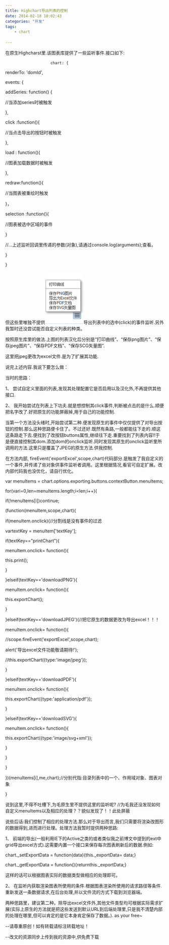 ```yaml
---
title: Highchart导出列表的控制
date: 2014-02-18 18:02:43
categories: "开发"
tags:
	- chart

---
```


在原生Highcharst里.该图表库提供了一些监听事件.接口如下:

``````````
                    chart: {
``````````

renderTo: 'domId',

events: \{

addSeries: function() \{

//当添加series时被触发

\},

click :function()\{

//当点击导出的按钮时被触发

\},

load : function()\{

//图表加载数据时被触发

\},

redraw:function()\{

//当图表被重绘时触发

\}，

selection :function()\{

//图表被选中区域的事件

\}

//…上述监听回调里传递的参数(对象),请通过console.log(arguments);查看。

\}

\}

但这些里唯独不提供![ZRMV-JRIJ-YVZZ.jpg][]导出列表中的选中(click)的事件监听.另外我暂时还没尝试能否自定义列表的种类。

按照原生库里的做法.上图的列表汉化后分别是“打印曲线”、“保存png图片”、“保存jpeg图片”、“保存PDF文档”、“保存SCG矢量图”.

这里把jpeg更改为excel文件.是为了扩展其功能.

说完上述内容.我说下要怎么做：

当时的思路：

1、 尝试自定义里面的列表,发现其处理配置它是否启用以及汉化外,不再提供其他接口.

2、 我开始尝试在列表上下功夫.就是想控制其click事件,判断被点击的是什么.顺便把名字改了.好把原生的功能屏蔽掉,用于自己的功能控制.

当第一个方法没头绪时,开始尝试第二种.便发现原生的事件中仅仅提供了对导出按钮的控制.那么这种思路便卡住了。不过还好.既然有条路,一般都能往下走的.顺这这条路走下去.便找到了改按钮buttons属性,继续往下走.重要找到了列表内容!!于是便直接控制其dom.添加dom的onclick监听.同时发现其原生的onclick监听里所调用的方法.这里只是覆盖了JPEG的原生方法.供我控制.

在方法内部, fireEvent('exportExcel',scope,chart)代码部分.是触发了我自定义的一个事件,并传递了些对象供事件监听者调用。这里根据情况,看官可自定扩展。改内部代码我也没优化，请自行优化。

var menuItems = chart.options.exporting.buttons.contextButton.menuItems;

for(vari=0,len=menuItems.length;i<len;i++)\{

if(!menuItems\[i\])continue;

(function(menuItem,scope,chart)\{

if(menuItem.onclick)\{//分割线是没有事件的过滤

vartextKey = menuItem\['textKey'\];

if(textKey=="printChart")\{

menuItem.onclick= function()\{

this.print();

\}

\}elseif(textKey=='downloadPNG')\{

menuItem.onclick= function()\{

this.exportChart();

\}

\}elseif(textKey=='downloadJPEG')\{//把它原生的数据更改为导出excel！！！

menuItem.onclick= function()\{

//scope.fireEvent('exportExcel',scope,chart);

alert('导出excel文件功能敬请期待!');

//this.exportChart(\{type:'image/jpeg'\});

\}

\}elseif(textKey=='downloadPDF')\{

menuItem.onclick= function()\{

this.exportChart(\{type:'application/pdf'\});

\}

\}elseif(textKey=='downloadSVG')\{

menuItem.onclick= function()\{

this.exportChart(\{type:'image/svg+xml'\});

\}

\}

\}

\})(menuItems\[i\],me,chart);//分别代指:目录列表中的一个、作用域对象、图表对象

\}

说到这里,不得不吐槽下,为毛原生里不提供这里的监听呢? //为毛我还没发现如何自定义menuItems以及相应的处理？？貌似发现了！！此处屏蔽

说些后话:我们控制了相应的处理方法.那么对于导出而言,我们只需要将渲染改图形的数据得到,进而进行处理。处理方法我暂时提供两种思路:

1、 前端的导出(一般利用IE下的Active之类的或者类似我之前博文中提到的ext中grid导出excel方式).这需要内置一个接口来保存每次图表刷新后的数据.例如:

chart.\_setExportData = function(data)\{this.\_exportData= data;\}

chart.\_getExportData = function()\{returnthis.\_exportData;\}

这样的话可以根据图表实际的数据类型做相应的处理即可。

2、 在监听内获取渲染图表所使用的条件.根据图表渲染所使用的请求路径等条件.重新发送一条数据请求,在后台处理,并以文件流的方式下载到浏览器端。

两种思路里，建议第二种。除导出excel文件外,其他文件类型均可根据实际需求扩展(实际上原生的方法就是把这些发送到默认URL到后端处理里,只是我不清楚内部的处理在哪里,但可以肯定的是它本身肯定保存了数据。). as your free~

\--请尊重原创！如有转载请标注转载地址！

\--改文的资源同步上传到我的资源中,供免费下载


[ZRMV-JRIJ-YVZZ.jpg]: static/resources/crawler/ZRMV-JRIJ-YVZZ.jpg
